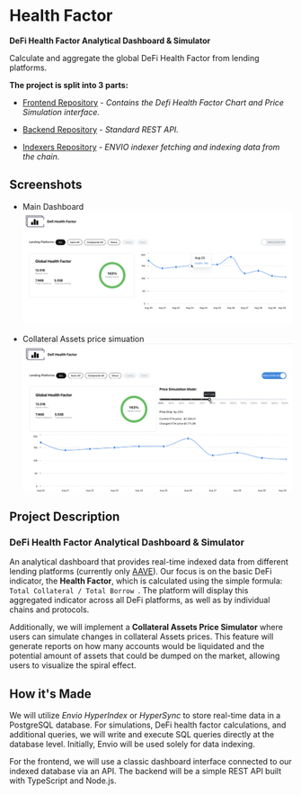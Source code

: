 # Health Factor

**DeFi Health Factor Analytical Dashboard & Simulator**  

Calculate and aggregate the global DeFi Health Factor from lending platforms.


**The project is split into 3 parts:**

- [Frontend Repository](https://github.com/thenextblock/DefiHealthFactor/tree/main/frontend) - *Contains the Defi Health Factor Chart and Price Simulation interface.*


- [Backend Repository](https://github.com/thenextblock/DefiHealthFactor/tree/main/Backend) - *Standard REST API.*

- [Indexers Repository](https://github.com/thenextblock/DefiHealthFactor/tree/main/indexers) - *ENVIO indexer fetching and indexing data from the chain.*


## Screenshots 

- Main Dashboard
![Health Factor Dashboard](./Dashboard-1.png)

- Collateral Assets price simuation 
![Health Factor Dashboard Price Simulation Mode](./Dashboard-2.png)


## Project Description

### DeFi Health Factor Analytical Dashboard & Simulator

An analytical dashboard that provides real-time indexed data from different lending platforms (currently only [AAVE](https://aave.com/)). Our focus is on the basic DeFi indicator, the **Health Factor**, which is calculated using the simple formula: `Total Collateral / Total Borrow `. The platform will display this aggregated indicator across all DeFi platforms, as well as by individual chains and protocols.

Additionally, we will implement a **Collateral Assets Price Simulator** where users can simulate changes in collateral Assets prices. This feature will generate reports on how many accounts would be liquidated and the potential amount of assets that could be dumped on the market, allowing users to visualize the spiral effect.

## How it's Made

We will utilize *Envio HyperIndex* or *HyperSync* to store real-time data in a PostgreSQL database. For simulations, DeFi health factor calculations, and additional queries, we will write and execute SQL queries directly at the database level. Initially, Envio will be used solely for data indexing.

For the frontend, we will use a classic dashboard interface connected to our indexed database via an API. The backend will be a simple REST API built with TypeScript and Node.js.
